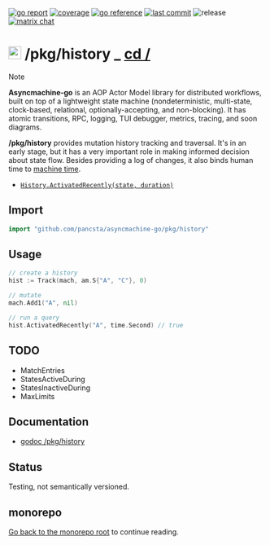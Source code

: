 [![go report](https://goreportcard.com/badge/github.com/pancsta/asyncmachine-go)](https://goreportcard.com/report/github.com/pancsta/asyncmachine-go)
[![coverage](https://codecov.io/gh/pancsta/asyncmachine-go/graph/badge.svg?token=B8553BI98P)](https://codecov.io/gh/pancsta/asyncmachine-go)
[![go reference](https://pkg.go.dev/badge/github.com/pancsta/asyncmachine-go.svg)](https://pkg.go.dev/github.com/pancsta/asyncmachine-go)
[![last commit](https://img.shields.io/github/last-commit/pancsta/asyncmachine-go/main)](https://github.com/pancsta/asyncmachine-go/commits/main/)
![release](https://img.shields.io/github/v/release/pancsta/asyncmachine-go)
[![matrix chat](https://matrix.to/img/matrix-badge.svg)](https://matrix.to/#/#room:asyncmachine)

# <img src="https://pancsta.github.io/assets/asyncmachine-go/logo.png" height="25"/> /pkg/history _ [cd /](/)

> [!NOTE]
> **Asyncmachine-go** is an AOP Actor Model library for distributed workflows, built on top of a lightweight state
> machine (nondeterministic, multi-state, clock-based, relational, optionally-accepting, and non-blocking). It has
> atomic transitions, RPC, logging, TUI debugger, metrics, tracing, and soon diagrams.

**/pkg/history** provides mutation history tracking and traversal. It's in an early stage, but it has a very important
role in making informed decision about state flow. Besides providing a log of changes, it also binds human time to
[machine time](/docs/manual.md#clock-and-context).

- [`History.ActivatedRecently(state, duration)`](https://pkg.go.dev/github.com/pancsta/asyncmachine-go/pkg/history#History.ActivatedRecently)

## Import

```go
import "github.com/pancsta/asyncmachine-go/pkg/history"
```

## Usage

```go
// create a history
hist := Track(mach, am.S{"A", "C"}, 0)

// mutate
mach.Add1("A", nil)

// run a query
hist.ActivatedRecently("A", time.Second) // true
```

## TODO

- MatchEntries
- StatesActiveDuring
- StatesInactiveDuring
- MaxLimits

## Documentation

- [godoc /pkg/history](https://pkg.go.dev/github.com/pancsta/asyncmachine-go/pkg/history)

## Status

Testing, not semantically versioned.

## monorepo

[Go back to the monorepo root](/README.md) to continue reading.
